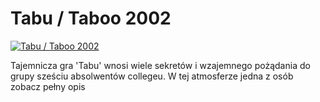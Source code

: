 Tabu / Taboo 2002 
=============
[![Tabu / Taboo 2002 ](http://vidos.pl/images/player.gif)](http://vidos.pl/tabu-taboo-2002)

 Tajemnicza gra 'Tabu' wnosi wiele sekretów i wzajemnego pożądania do grupy sześciu absolwentów collegeu. W tej atmosferze jedna z osób zobacz pełny opis
